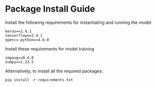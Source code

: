 # Package Install Guide

Install the following requirements for instantiating and running the model

```
keras==2.4.1
tensorflow==2.4.1
opencv-python==4.6.0
```

Install these requirements for model training

```
imgaug==0.4.0
numpy==1.23.5
```

Alternatively, to install all the required packages:

```
pip install -r requirements.txt
```